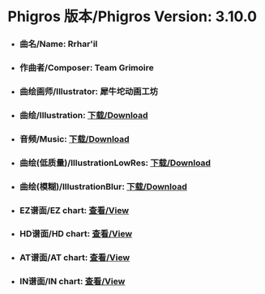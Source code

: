 
# Phigros 版本/Phigros Version:  3.10.0

- ### __曲名/Name:  Rrhar'il__

- ### __作曲者/Composer:  Team Grimoire__

- ### __曲绘画师/Illustrator:  犀牛坨动画工坊__

- ### __曲绘/Illustration:  [下载/Download](https://github.com/Po6647A/WebAssests/releases/download/3.10.0/981.png)__

- ### __音频/Music:  [下载/Download](https://github.com/Po6647A/WebAssests/releases/download/3.10.0/1663.ogg)__

- ### __曲绘(低质量)/IllustrationLowRes:  [下载/Download](https://github.com/Po6647A/WebAssests/releases/download/3.10.0/1473.png)__

- ### __曲绘(模糊)/IllustrationBlur:  [下载/Download](https://github.com/Po6647A/WebAssests/releases/download/3.10.0/0)__


- ### __EZ谱面/EZ chart:  [查看/View](./EZ.json/index.html)__

- ### __HD谱面/HD chart:  [查看/View](./HD.json/index.html)__

- ### __AT谱面/AT chart:  [查看/View](./AT.json/index.html)__

- ### __IN谱面/IN chart:  [查看/View](./IN.json/index.html)__
